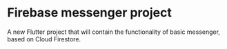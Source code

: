 # Firebase messenger project

A new Flutter project that will contain the functionality of basic messenger,
based on Cloud Firestore.
